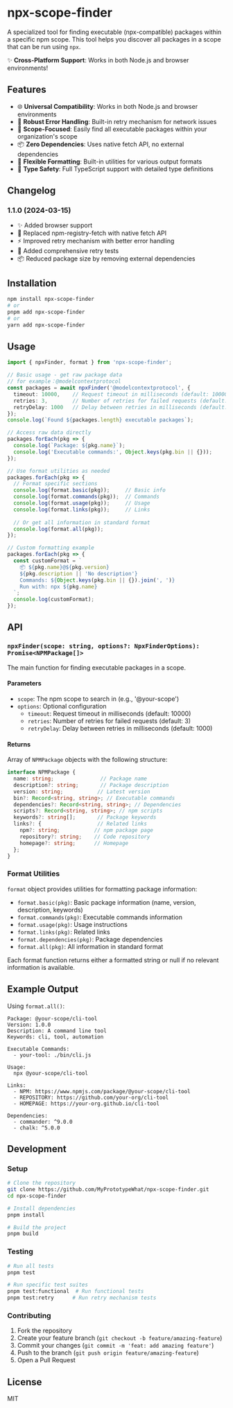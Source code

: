 # npx-scope-finder

A specialized tool for finding executable (npx-compatible) packages within a specific npm scope. This tool helps you discover all packages in a scope that can be run using `npx`.

✨ **Cross-Platform Support**: Works in both Node.js and browser environments!

## Features

- 🌐 **Universal Compatibility**: Works in both Node.js and browser environments
- 🔄 **Robust Error Handling**: Built-in retry mechanism for network issues
- 🎯 **Scope-Focused**: Easily find all executable packages within your organization's scope
- 📦 **Zero Dependencies**: Uses native fetch API, no external dependencies
- 🎨 **Flexible Formatting**: Built-in utilities for various output formats
- 💪 **Type Safety**: Full TypeScript support with detailed type definitions

## Changelog

### 1.1.0 (2024-03-15)

- ✨ Added browser support
- 🔄 Replaced npm-registry-fetch with native fetch API
- ⚡️ Improved retry mechanism with better error handling
- 🧪 Added comprehensive retry tests
- 📦 Reduced package size by removing external dependencies

## Installation

```bash
npm install npx-scope-finder
# or
pnpm add npx-scope-finder
# or
yarn add npx-scope-finder
```

## Usage

```typescript
import { npxFinder, format } from 'npx-scope-finder';

// Basic usage - get raw package data
// for example：@modelcontextprotocol
const packages = await npxFinder('@modelcontextprotocol', {
  timeout: 10000,    // Request timeout in milliseconds (default: 10000)
  retries: 3,        // Number of retries for failed requests (default: 3)
  retryDelay: 1000   // Delay between retries in milliseconds (default: 1000)
});
console.log(`Found ${packages.length} executable packages`);

// Access raw data directly
packages.forEach(pkg => {
  console.log(`Package: ${pkg.name}`);
  console.log('Executable commands:', Object.keys(pkg.bin || {}));
});

// Use format utilities as needed
packages.forEach(pkg => {
  // Format specific sections
  console.log(format.basic(pkg));     // Basic info
  console.log(format.commands(pkg));  // Commands
  console.log(format.usage(pkg));     // Usage
  console.log(format.links(pkg));     // Links
  
  // Or get all information in standard format
  console.log(format.all(pkg));
});

// Custom formatting example
packages.forEach(pkg => {
  const customFormat = `
    📦 ${pkg.name}@${pkg.version}
    ${pkg.description || 'No description'}
    Commands: ${Object.keys(pkg.bin || {}).join(', ')}
    Run with: npx ${pkg.name}
  `;
  console.log(customFormat);
});
```

## API

### `npxFinder(scope: string, options?: NpxFinderOptions): Promise<NPMPackage[]>`

The main function for finding executable packages in a scope.

#### Parameters

- `scope`: The npm scope to search in (e.g., '@your-scope')
- `options`: Optional configuration
  - `timeout`: Request timeout in milliseconds (default: 10000)
  - `retries`: Number of retries for failed requests (default: 3)
  - `retryDelay`: Delay between retries in milliseconds (default: 1000)

#### Returns

Array of `NPMPackage` objects with the following structure:

```typescript
interface NPMPackage {
  name: string;               // Package name
  description?: string;       // Package description
  version: string;           // Latest version
  bin?: Record<string, string>; // Executable commands
  dependencies?: Record<string, string>; // Dependencies
  scripts?: Record<string, string>; // npm scripts
  keywords?: string[];       // Package keywords
  links?: {                  // Related links
    npm?: string;           // npm package page
    repository?: string;    // Code repository
    homepage?: string;      // Homepage
  };
}
```

### Format Utilities

`format` object provides utilities for formatting package information:

- `format.basic(pkg)`: Basic package information (name, version, description, keywords)
- `format.commands(pkg)`: Executable commands information
- `format.usage(pkg)`: Usage instructions
- `format.links(pkg)`: Related links
- `format.dependencies(pkg)`: Package dependencies
- `format.all(pkg)`: All information in standard format

Each format function returns either a formatted string or null if no relevant information is available.

## Example Output

Using `format.all()`:

```
Package: @your-scope/cli-tool
Version: 1.0.0
Description: A command line tool
Keywords: cli, tool, automation

Executable Commands:
  - your-tool: ./bin/cli.js

Usage:
  npx @your-scope/cli-tool

Links:
  - NPM: https://www.npmjs.com/package/@your-scope/cli-tool
  - REPOSITORY: https://github.com/your-org/cli-tool
  - HOMEPAGE: https://your-org.github.io/cli-tool

Dependencies:
  - commander: ^9.0.0
  - chalk: ^5.0.0
```

## Development

### Setup

```bash
# Clone the repository
git clone https://github.com/MyPrototypeWhat/npx-scope-finder.git
cd npx-scope-finder

# Install dependencies
pnpm install

# Build the project
pnpm build
```

### Testing

```bash
# Run all tests
pnpm test

# Run specific test suites
pnpm test:functional  # Run functional tests
pnpm test:retry      # Run retry mechanism tests
```

### Contributing

1. Fork the repository
2. Create your feature branch (`git checkout -b feature/amazing-feature`)
3. Commit your changes (`git commit -m 'feat: add amazing feature'`)
4. Push to the branch (`git push origin feature/amazing-feature`)
5. Open a Pull Request

## License

MIT
